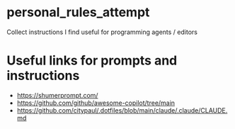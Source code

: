 # personal_rules_attempt
Collect instructions I find useful for programming agents / editors

# Useful links for prompts and instructions
* https://shumerprompt.com/
* https://github.com/github/awesome-copilot/tree/main
* https://github.com/citypaul/.dotfiles/blob/main/claude/.claude/CLAUDE.md
